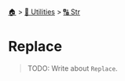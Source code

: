 <!--startTocHeader-->
[🏠](../../README.md) > [🔧 Utilities](../README.md) > [🔠 Str](README.md)
# Replace
<!--endTocHeader-->

> TODO: Write about `Replace`.

<!--startTocSubtopic-->
<!--endTocSubtopic-->